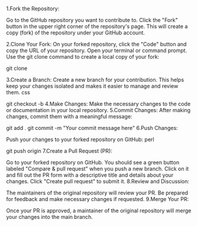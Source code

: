 1.Fork the Repository:

Go to the GitHub repository you want to contribute to.
Click the "Fork" button in the upper right corner of the repository's page.
This will create a copy (fork) of the repository under your GitHub account.

2.Clone Your Fork:
On your forked repository, click the "Code" button and copy the URL of your repository.
Open your terminal or command prompt.
Use the git clone command to create a local copy of your fork:

git clone <your-fork-url>

3.Create a Branch:
Create a new branch for your contribution. This helps keep your changes isolated and makes it easier to manage and review them.
css

git checkout -b <branch-name>
4.Make Changes:
Make the necessary changes to the code or documentation in your local repository.
5.Commit Changes:
After making changes, commit them with a meaningful message:


git add .
git commit -m "Your commit message here"
6.Push Changes:

Push your changes to your forked repository on GitHub:
perl

git push origin <branch-name>
7.Create a Pull Request (PR):

Go to your forked repository on GitHub.
You should see a green button labeled "Compare & pull request" when you push a new branch.
Click on it and fill out the PR form with a descriptive title and details about your changes.
Click "Create pull request" to submit it.
8.Review and Discussion:

The maintainers of the original repository will review your PR. Be prepared for feedback and make necessary changes if requested.
9.Merge Your PR:

Once your PR is approved, a maintainer of the original repository will merge your changes into the main branch.







